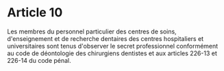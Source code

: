 # Article 10

Les membres du personnel particulier des centres de soins, d'enseignement et de recherche dentaires des centres hospitaliers et universitaires sont tenus d'observer le secret professionnel conformément au code de déontologie des chirurgiens dentistes et aux articles 226-13 et 226-14 du code pénal.
